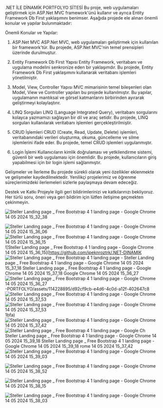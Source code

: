 .NET İLE DİNAMİK PORTFOLYO SİTESİ
Bu proje, web uygulamaları geliştirmek için ASP.Net MVC framework'ünü kullanır ve ayrıca Entity Framework Db First yaklaşımını benimser. Aşağıda projede ele alınan önemli konular ve yapılar bulunmaktadır:

Önemli Konular ve Yapılar:
1. ASP.Net MVC
ASP.Net MVC, web uygulamaları geliştirmek için kullanılan bir framework'tür. Bu projede, ASP.Net MVC'nin temel prensipleri üzerinde durulmuştur.

2. Entity Framework Db First Yapısı
Entity Framework, veritabanı ve uygulama modelini senkronize eden bir yaklaşımdır. Bu projede, Entity Framework Db First yaklaşımını kullanarak veritabanı işlemleri yönetilmiştir.

3. Model, View, Controller Yapısı
MVC mimarisinin temel bileşenleri olan Model, View ve Controller yapıları bu projede kullanılmıştır. Bu yapılar, uygulamanın mantıksal ve görsel katmanlarını birbirinden ayırarak geliştirmeyi kolaylaştırır.

4. LINQ Sorguları
LINQ (Language Integrated Query), veritabanı sorgularını kolayca yazmamızı sağlayan bir dil ve araç setidir. Bu projede, LINQ sorguları kullanılarak veritabanı işlemleri gerçekleştirilmiştir.

5. CRUD İşlemleri
CRUD (Create, Read, Update, Delete) işlemleri, veritabanındaki verileri oluşturma, okuma, güncelleme ve silme işlemlerini ifade eder. Bu projede, temel CRUD işlemleri uygulanmıştır.

6. Login İşlemi
Kullanıcıların kimlik doğrulaması ve yetkilendirme sistemi, güvenli bir web uygulaması için önemlidir. Bu projede, kullanıcıların giriş yapabilmesi için bir login işlemi sağlanmıştır.

Gelişmeler ve İlerleme
Bu projede sürekli olarak yeni özellikler eklenmekte ve gelişmeler kaydedilmektedir. Yenilikçi projelerimiz ve öğrenme süreçlerimizdeki ilerlemeleri sizlerle paylaşmaya devam edeceğiz.

Destek ve Katkı
Projeyle ilgili geri bildirimlerinizi ve katkılarınızı bekliyoruz. Her türlü soru, öneri veya geri bildirim için lütfen iletişime geçmekten çekinmeyin.

![Steller Landing page _ Free Bootstrap 4 1 landing page - Google Chrome 14 05 2024 15_32_38](https://github.com/ipeknroztrk/.NET-DINAMIK-PORTFOLYO/assets/114228895/88fa4643-3447-48d6-9415-46e37bf48578)

![Steller Landing page _ Free Bootstrap 4 1 landing page - Google Chrome 14 05 2024 15_36_06](https://github.com/ipeknroztrk/.NET-DINAMIK-PORTFOLYO/assets/114228895/28017f60-64bd-451a-b16b-ae36826e1287)
![Steller Landing page _ Free Bootstrap 4 1 landing page - Google Chrome 14 05 2024 15_36_15](https://github.com/ipeknroztrk/.NET-DINAMIK-PORTFOLYO/assets/114228895/d92cf9cb-e4d6-4c0d-a12f-402647c81bfa)
![Steller Landing page _ Free Bootstrap 4 1 landing page - Google Chrome 14 05 2024 15_36_15](https://github.com/ipeknroztrk/.NET-DINAMIK
![Steller Landing page _ Free Bootstrap 4 1 landing page -
![Steller Landing page _ Free Bootstrap 4 1 landing page - Google Chrome 14 05 2024 15_37_18](https://github.com/ipeknroztrk/.NET-DINAMIK-PORTFOLYO/assets/114228895/96508f98-223e-4b68-b03e-8cb6ff6b31f8)
![Steller Landing page _ Free Bootstrap 4 1 landing page - Google Chrome 14 05 2024 15_37_18](https://github.com/ipeknroztrk/.NET-DINAMIK-PORTFOLYO/assets/114228895/96508f98-223e-4b68-b03e-8cb6ff6b31f8)
 Google Chrome 14 05 2024 15_36_27](https://github.com/ipeknroztrk/.NET-DINAMIK-PORTFOLYO/assets/114228895/b2795a33-aa8e-44a6-900d-8b3cbef6269b)
![Steller Landing page _ Free Bootstrap 4 1 landing page - Google Chrome 14 05 2024 15_36_27](https://github.com/ipeknroztrk/.NET-DINAMIK-PORTFOLYO/assets/114228895/b2795a33-aa8e-44a6-900d-8b3cbef6269b)
-PORTFOLYO/assets/114228895/d92cf9cb-e4d6-4c0d-a12f-402647c8
![Steller Landing page _ Free Bootstrap 4 1 landing page - Google Chrome 14 05 2024 15_37_53](https://github.com/ipeknroztrk/.NET-DINAMIK-PORTFOLYO/assets/114228895/41e5a3dc-7970-4e0e-b14b-a98d31a7b097)
![Steller Landing page _ Free Bootstrap 4 1 landing page - Google Chrome 14 05 2024 15_37_53](https://github.com/ipeknroztrk/.NET-DINAMIK-PORTFOLYO/assets/114228895/41e5a3dc-7970-4e0e-b14b-a98d31a7b097)
1bfa)
![Steller Landing page _ Free Bootstrap 4 1 landing page - Google Chrome 14 05 2024 15_37_42](https://github.com/ipeknroztrk/.NET-DINAMIK-PORTFOLYO/assets/114228895/120fbc19-0dae-4158-a5a4-6122359d1951)
![Steller Landing page _ Free Bootstrap 4 1 landing page - Google Ch
![Steller Landing page _ Free Bootstrap 4 1 landing page - Google Chrome 14 05 2024 15_39_18](https://github.com/ipeknroztrk/.NET-DINAMIK-PORTFOLYO/assets/114228895/920ded73-17e0-40c1-9016-deaa297aec7c)
![Steller Landing page _ Free Bootstrap 4 1 landing page - Google Chrome 14 05 2024 15_39_18](https://github.com/ipeknroztrk/.NET-DINAMIK-PORTFOLYO/assets/114228895/920ded73-17e0-40c1-9016-deaa297aec7c)
rome 14 05 2024 15_37_42](https://github.com/ipeknroztrk/.NET-DINAMIK-PORTFOLYO/assets/114228895/120fbc19-0dae-4158-a5a4-6122359d1951)
![Steller Landing page _ Free Bootstrap 4 1 landing page - Google Chrome 14 05 2024 15_39_03](https://github.com/ipeknroztrk/.NET-DINAMIK-PORTFOLYO/assets/114228895/d954b36c-c9c9-4f1a-b7fe-f878f078f9fc)



![Steller Landing page _ Free Bootstrap 4 1 landing page - Google Chrome 14 05 2024 15_38_52](https://github.com/ipeknroztrk/.NET-DINAMIK-PORTFOLYO/assets/114228895/f19dc6a3-b98d-451c-8233-63ba9a8ddd91)



![Steller Landing page _ Free Bootstrap 4 1 landing page - Google Chrome 14 05 2024 15_38_15](https://github.com/ipeknroztrk/.NET-DINAMIK-PORTFOLYO/assets/114228895/d6eba5e6-7105-4c7d-a4c3-5ca812d1f2f5)

![Steller Landing page _ Free Bootstrap 4 1 landing page - Google Chrome 14 05 2024 15_38_03](https://github.com/ipeknroztrk/.NET-DINAMIK-PORTFOLYO/assets/114228895/9fe16dac-9353-4133-a254-863d37d935c1)


